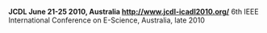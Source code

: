 **JCDL June 21-25 2010, Australia http://www.jcdl-icadl2010.org/** 6th IEEE International Conference on E-Science, Australia, late 2010